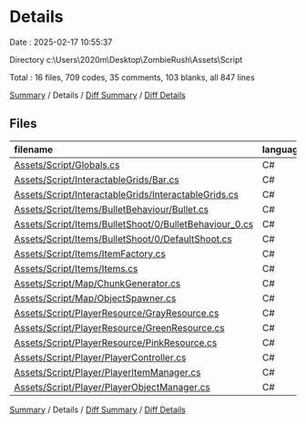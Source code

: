 # Details

Date : 2025-02-17 10:55:37

Directory c:\\Users\\2020m\\Desktop\\ZombieRush\\Assets\\Script

Total : 16 files,  709 codes, 35 comments, 103 blanks, all 847 lines

[Summary](results.md) / Details / [Diff Summary](diff.md) / [Diff Details](diff-details.md)

## Files
| filename | language | code | comment | blank | total |
| :--- | :--- | ---: | ---: | ---: | ---: |
| [Assets/Script/Globals.cs](/Assets/Script/Globals.cs) | C# | 64 | 2 | 5 | 71 |
| [Assets/Script/InteractableGrids/Bar.cs](/Assets/Script/InteractableGrids/Bar.cs) | C# | 26 | 2 | 4 | 32 |
| [Assets/Script/InteractableGrids/InteractableGrids.cs](/Assets/Script/InteractableGrids/InteractableGrids.cs) | C# | 30 | 0 | 3 | 33 |
| [Assets/Script/Items/BulletBehaviour/Bullet.cs](/Assets/Script/Items/BulletBehaviour/Bullet.cs) | C# | 10 | 0 | 3 | 13 |
| [Assets/Script/Items/BulletShoot/0/BulletBehaviour\_0.cs](/Assets/Script/Items/BulletShoot/0/BulletBehaviour_0.cs) | C# | 43 | 0 | 2 | 45 |
| [Assets/Script/Items/BulletShoot/0/DefaultShoot.cs](/Assets/Script/Items/BulletShoot/0/DefaultShoot.cs) | C# | 44 | 3 | 4 | 51 |
| [Assets/Script/Items/ItemFactory.cs](/Assets/Script/Items/ItemFactory.cs) | C# | 57 | 6 | 11 | 74 |
| [Assets/Script/Items/Items.cs](/Assets/Script/Items/Items.cs) | C# | 11 | 0 | 3 | 14 |
| [Assets/Script/Map/ChunkGenerator.cs](/Assets/Script/Map/ChunkGenerator.cs) | C# | 107 | 2 | 16 | 125 |
| [Assets/Script/Map/ObjectSpawner.cs](/Assets/Script/Map/ObjectSpawner.cs) | C# | 170 | 2 | 19 | 191 |
| [Assets/Script/PlayerResource/GrayResource.cs](/Assets/Script/PlayerResource/GrayResource.cs) | C# | 12 | 2 | 5 | 19 |
| [Assets/Script/PlayerResource/GreenResource.cs](/Assets/Script/PlayerResource/GreenResource.cs) | C# | 12 | 2 | 5 | 19 |
| [Assets/Script/PlayerResource/PinkResource.cs](/Assets/Script/PlayerResource/PinkResource.cs) | C# | 12 | 2 | 5 | 19 |
| [Assets/Script/Player/PlayerController.cs](/Assets/Script/Player/PlayerController.cs) | C# | 46 | 2 | 3 | 51 |
| [Assets/Script/Player/PlayerItemManager.cs](/Assets/Script/Player/PlayerItemManager.cs) | C# | 53 | 8 | 10 | 71 |
| [Assets/Script/Player/PlayerObjectManager.cs](/Assets/Script/Player/PlayerObjectManager.cs) | C# | 12 | 2 | 5 | 19 |

[Summary](results.md) / Details / [Diff Summary](diff.md) / [Diff Details](diff-details.md)